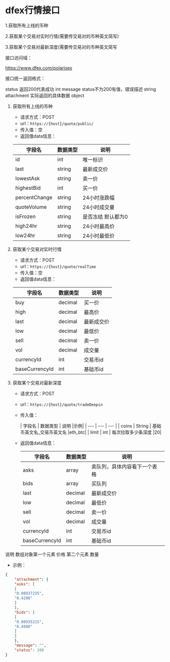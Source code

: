 ﻿# dfex行情接口

1.获取所有上线的币种

2.获取某个交易对实时行情(需要传交易对的币种英文简写)

3.获取某个交易对最新深度(需要传交易对的币种英文简写



接口访问域：

https://www.dfex.com/polarisex


接口统一返回格式：

status	返回200代表成功	int
message	status不为200有值，错误描述	string
attachment	实际返回的具体数据	object


    
1. 获取所有上线的币种
    - 请求方式：POST
    - url：`https://{host}/quote/public/`
    - 传入值：空
    - 返回值data信息：
    
    | 字段名 | 数据类型 | 说明 |
    | --- | --- | --- |
    | id | int | 唯一标识 |
    | last | string | 最新成交价 |
    | lowestAsk | string | 卖一价 |
    | highestBid | int | 买一价 |
    | percentChange | string | 24小时涨跌幅 |
    | quoteVolume | string | 24小时成交量 |
    | isFrozen | string | 是否冻结 默认都为0 |
    | high24hr | string | 24小时最高价 |
    | low24hr | string | 24小时最低价 |
    



2. 获取某个交易对实时行情
    - 请求方式：POST
    - url：`https://{host}/quote/realTime`
    - 传入值：空
    - 返回值data信息：
    
    | 字段名 | 数据类型 | 说明 |
    | --- | --- | --- |
    | buy | decimal | 买一价 |
    | high | decimal | 最高价 |
    | last | decimal | 最新成交价 |
    | low | decimal | 最低价 |
    | sell | decimal | 卖一价 |
    | vol | decimal | 成交量 |
    | currencyId | int | 交易币id |
    | baseCurrencyId | int | 基础币id |



3. 获取某个交易对最新深度
    - 请求方式：POST
    - url：`https://{host}/quote/tradeDeepin`
    - 传入值：
    
        | 字段名 | 数据类型 | 说明 |示例|
        | --- | --- | --- |
        | coins | String | 基础币英文名_交易币英文名 |﻿eth_btc|
        | limit | int | 每次拉取多少条深度 |20|
        
    - 返回值data信息：
    
        | 字段名 | 数据类型 | 说明 |
        | --- | --- | --- |
        | asks | array | 卖队列，具体内容看下一个表格 |
        | bids | array | 买队列 |
        | last | decimal | 最新成交价 |
        | low | decimal | 最低价 |
        | sell | decimal | 卖一价 |
        | vol | decimal | 成交量 |
        | currencyId | int | 交易币id |
        | baseCurrencyId | int | 基础币id |




说明
数组对象第一个元素	价格
第二个元素	数量
- 示例：
```json
{
    "attachment": {
    "asks": [
    [
    "0.00937235",
    "0.4200"
    ]
    ],
    "bids": [
    [
    "0.00935215",
    "0.4900"
    ]
    ]
    },
    "message": "",
    "status": 200
}
```









